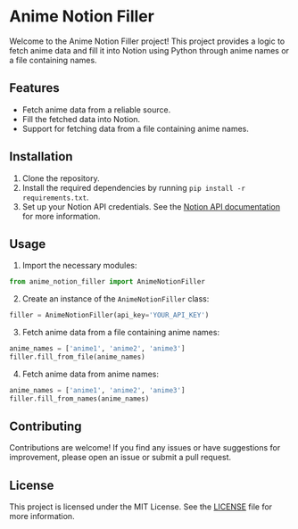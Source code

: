 # Anime Notion Filler

Welcome to the Anime Notion Filler project! This project provides a logic to fetch anime data and fill it into Notion using Python through anime names or a file containing names.

## Features

- Fetch anime data from a reliable source.
- Fill the fetched data into Notion.
- Support for fetching data from a file containing anime names.

## Installation

1. Clone the repository.
2. Install the required dependencies by running `pip install -r requirements.txt`.
3. Set up your Notion API credentials. See the [Notion API documentation](https://developers.notion.com/docs/using-the-api) for more information.

## Usage

1. Import the necessary modules:

```python
from anime_notion_filler import AnimeNotionFiller
```

2. Create an instance of the `AnimeNotionFiller` class:

```python
filler = AnimeNotionFiller(api_key='YOUR_API_KEY')
```

3. Fetch anime data from a file containing anime names:

```python
anime_names = ['anime1', 'anime2', 'anime3']
filler.fill_from_file(anime_names)
```

4. Fetch anime data from anime names:

```python
anime_names = ['anime1', 'anime2', 'anime3']
filler.fill_from_names(anime_names)
```

## Contributing

Contributions are welcome! If you find any issues or have suggestions for improvement, please open an issue or submit a pull request.

## License

This project is licensed under the MIT License. See the [LICENSE](LICENSE) file for more information.

